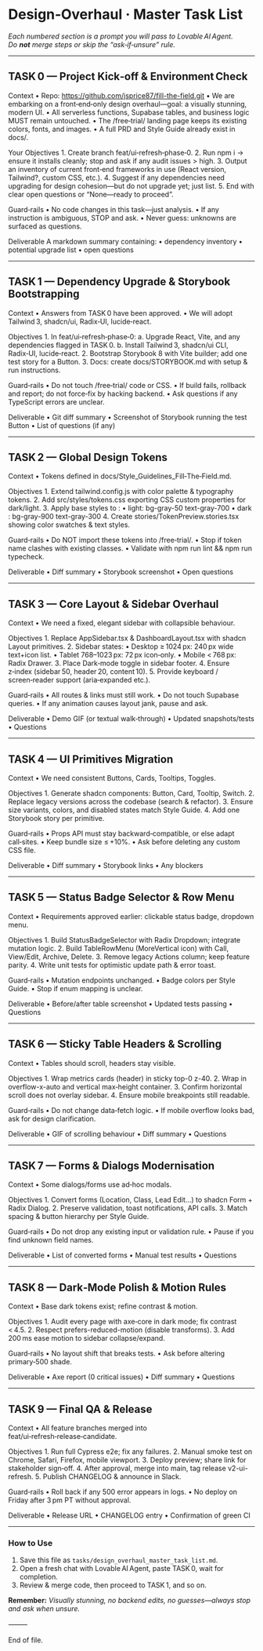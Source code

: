 # Design‑Overhaul · Master Task List  
_Each numbered section is a prompt you will pass to Lovable AI Agent.  
Do **not** merge steps or skip the “ask‑if‑unsure” rule._

---

## TASK 0 — Project Kick‑off & Environment Check

Context
• Repo: https://github.com/jsprice87/fill-the-field.git
• We are embarking on a front‑end‑only design overhaul—goal: a visually stunning, modern UI.
• All serverless functions, Supabase tables, and business logic MUST remain untouched.
• The /free‑trial/ landing page keeps its existing colors, fonts, and images.
• A full PRD and Style Guide already exist in docs/.

Your Objectives
	1.	Create branch feat/ui‑refresh‑phase‑0.
	2.	Run npm i → ensure it installs cleanly; stop and ask if any audit issues > high.
	3.	Output an inventory of current front‑end frameworks in use (React version, Tailwind?, custom CSS, etc.).
	4.	Suggest if any dependencies need upgrading for design cohesion—but do not upgrade yet; just list.
	5.	End with clear open questions or “None—ready to proceed”.

Guard‑rails
	•	No code changes in this task—just analysis.
	•	If any instruction is ambiguous, STOP and ask.
	•	Never guess: unknowns are surfaced as questions.

Deliverable
A markdown summary containing:
• dependency inventory
• potential upgrade list
• open questions

---

## TASK 1 — Dependency Upgrade & Storybook Bootstrapping

Context
• Answers from TASK 0 have been approved.
• We will adopt Tailwind 3, shadcn/ui, Radix‑UI, lucide‑react.

Objectives
	1.	In feat/ui‑refresh‑phase‑0:
a. Upgrade React, Vite, and any dependencies flagged in TASK 0.
b. Install Tailwind 3, shadcn/ui CLI, Radix‑UI, lucide‑react.
	2.	Bootstrap Storybook 8 with Vite builder; add one test story for a Button.
	3.	Docs: create docs/STORYBOOK.md with setup & run instructions.

Guard‑rails
	•	Do not touch /free‑trial/ code or CSS.
	•	If build fails, rollback and report; do not force‑fix by hacking backend.
	•	Ask questions if any TypeScript errors are unclear.

Deliverable
• Git diff summary
• Screenshot of Storybook running the test Button
• List of questions (if any)

---

## TASK 2 — Global Design Tokens

Context
• Tokens defined in docs/Style_Guidelines_Fill‑The‑Field.md.

Objectives
	1.	Extend tailwind.config.js with color palette & typography tokens.
	2.	Add src/styles/tokens.css exporting CSS custom properties for dark/light.
	3.	Apply base styles to <body>:
	•	light: bg-gray-50 text-gray-700
	•	dark : bg-gray-900 text-gray-300
	4.	Create stories/TokenPreview.stories.tsx showing color swatches & text styles.

Guard‑rails
	•	Do NOT import these tokens into /free‑trial/.
	•	Stop if token name clashes with existing classes.
	•	Validate with npm run lint && npm run typecheck.

Deliverable
• Diff summary
• Storybook screenshot
• Open questions

---

## TASK 3 — Core Layout & Sidebar Overhaul

Context
• We need a fixed, elegant sidebar with collapsible behaviour.

Objectives
	1.	Replace AppSidebar.tsx & DashboardLayout.tsx with shadcn Layout primitives.
	2.	Sidebar states:
• Desktop ≥ 1024 px: 240 px wide text+icon list.
• Tablet 768–1023 px: 72 px icon‑only.
• Mobile < 768 px: Radix Drawer.
	3.	Place Dark‑mode toggle in sidebar footer.
	4.	Ensure z‑index (sidebar 50, header 20, content 10).
	5.	Provide keyboard / screen‑reader support (aria‑expanded etc.).

Guard‑rails
	•	All routes & links must still work.
	•	Do not touch Supabase queries.
	•	If any animation causes layout jank, pause and ask.

Deliverable
• Demo GIF (or textual walk‑through)
• Updated snapshots/tests
• Questions

---

## TASK 4 — UI Primitives Migration

Context
• We need consistent Buttons, Cards, Tooltips, Toggles.

Objectives
	1.	Generate shadcn components: Button, Card, Tooltip, Switch.
	2.	Replace legacy versions across the codebase (search & refactor).
	3.	Ensure size variants, colors, and disabled states match Style Guide.
	4.	Add one Storybook story per primitive.

Guard‑rails
	•	Props API must stay backward‑compatible, or else adapt call‑sites.
	•	Keep bundle size ≤ +10%.
	•	Ask before deleting any custom CSS file.

Deliverable
• Diff summary
• Storybook links
• Any blockers

---

## TASK 5 — Status Badge Selector & Row Menu

Context
• Requirements approved earlier: clickable status badge, dropdown menu.

Objectives
	1.	Build StatusBadgeSelector with Radix Dropdown; integrate mutation logic.
	2.	Build TableRowMenu (MoreVertical icon) with Call, View/Edit, Archive, Delete.
	3.	Remove legacy Actions column; keep feature parity.
	4.	Write unit tests for optimistic update path & error toast.

Guard‑rails
	•	Mutation endpoints unchanged.
	•	Badge colors per Style Guide.
	•	Stop if enum mapping is unclear.

Deliverable
• Before/after table screenshot
• Updated tests passing
• Questions

---

## TASK 6 — Sticky Table Headers & Scrolling

Context
• Tables should scroll, headers stay visible.

Objectives
	1.	Wrap metrics cards (header) in sticky top-0 z-40.
	2.	Wrap <table> in overflow-x-auto and vertical max‑height container.
	3.	Confirm horizontal scroll does not overlay sidebar.
	4.	Ensure mobile breakpoints still readable.

Guard‑rails
	•	Do not change data‑fetch logic.
	•	If mobile overflow looks bad, ask for design clarification.

Deliverable
• GIF of scrolling behaviour
• Diff summary
• Questions

---

## TASK 7 — Forms & Dialogs Modernisation

Context
• Some dialogs/forms use ad‑hoc modals.

Objectives
	1.	Convert forms (Location, Class, Lead Edit…) to shadcn Form + Radix Dialog.
	2.	Preserve validation, toast notifications, API calls.
	3.	Match spacing & button hierarchy per Style Guide.

Guard‑rails
	•	Do not drop any existing input or validation rule.
	•	Pause if you find unknown field names.

Deliverable
• List of converted forms
• Manual test results
• Questions

---

## TASK 8 — Dark‑Mode Polish & Motion Rules

Context
• Base dark tokens exist; refine contrast & motion.

Objectives
	1.	Audit every page with axe‑core in dark mode; fix contrast < 4.5.
	2.	Respect prefers-reduced-motion (disable transforms).
	3.	Add 200 ms ease motion to sidebar collapse/expand.

Guard‑rails
	•	No layout shift that breaks tests.
	•	Ask before altering primary‑500 shade.

Deliverable
• Axe report (0 critical issues)
• Diff summary
• Questions

---

## TASK 9 — Final QA & Release

Context
• All feature branches merged into feat/ui‑refresh‑release‑candidate.

Objectives
	1.	Run full Cypress e2e; fix any failures.
	2.	Manual smoke test on Chrome, Safari, Firefox, mobile viewport.
	3.	Deploy preview; share link for stakeholder sign‑off.
	4.	After approval, merge into main, tag release v2-ui-refresh.
	5.	Publish CHANGELOG & announce in Slack.

Guard‑rails
	•	Roll back if any 500 error appears in logs.
	•	No deploy on Friday after 3 pm PT without approval.

Deliverable
• Release URL
• CHANGELOG entry
• Confirmation of green CI

---

### How to Use

1. Save this file as `tasks/design_overhaul_master_task_list.md`.  
2. Open a fresh chat with Lovable AI Agent, paste TASK 0, wait for completion.  
3. Review & merge code, then proceed to TASK 1, and so on.

**Remember:** _Visually stunning, no backend edits, no guesses—always stop and ask when unsure._  


⸻

End of file.
